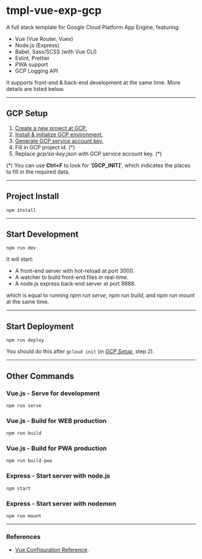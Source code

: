 # tmpl-vue-exp-gcp
A full stack template for Google Cloud Platform App Engine, featuring:
- Vue (Vue Router, Vuex)
- Node.js (Express)
- Babel, Sass/SCSS (with Vue CLI)
- Eslint, Prettier
- PWA support
- GCP Logging API

It supports front-end & back-end development at the same time. More details are listed below.

---
## GCP Setup
1. [Create a new project at GCP.](https://cloud.google.com/resource-manager/docs/creating-managing-projects)
2. [Install & initialize GCP environment.](https://cloud.google.com/sdk/docs/quickstart-macos)
3. [Generate GCP service account key.](https://cloud.google.com/logging/docs/reference/libraries#setting_up_authentication)
4. Fill in GCP project id. (\*)
5. Replace *gcp/sa-key.json* with GCP service account key. (\*)

(\*) You can use **Ctrl+F** to look for '**[GCP_INIT]**', which indicates the places to fill in the required data.

---
## Project Install
```
npm install
```

---
## Start Development
```
npm run dev
```
It will start:
- A front-end server with hot-reload at port 3000.
- A watcher to build front-end files in real-time.
- A node.js express back-end server at port 8888.

which is equal to running *npm run serve*, *npm run build*, and *npm run mount* at the same time.

---
## Start Deployment
```
npm run deploy
```
You should do this after ```gcloud init``` (in [*GCP Setup*](#gcp-setup), step 2).

---
## Other Commands

### Vue.js - Serve for development
```
npm run serve
```

### Vue.js - Build for WEB production
```
npm run build
```

### Vue.js - Build for PWA production
```
npm run build-pwa
```

### Express - Start server with node.js
```
npm start
```

### Express - Start server with nodemon
```
npm run mount
```

---

### References
- [Vue Configuration Reference](https://cli.vuejs.org/config/).
